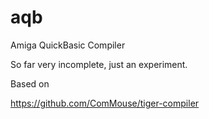 # aqb
Amiga QuickBasic Compiler

So far very incomplete, just an experiment. 

Based on 

https://github.com/ComMouse/tiger-compiler

